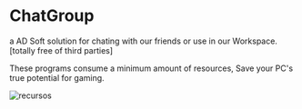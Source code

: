 # ChatGroup
a AD Soft solution for chating with our friends or use in our Workspace. [totally free of third parties]

These programs consume a minimum amount of resources, Save your PC's true potential for gaming.

![recursos](https://github.com/alejodd/ChatGroup/assets/86378371/93159cb9-6824-427c-ae2c-f9de40a64fc5)
